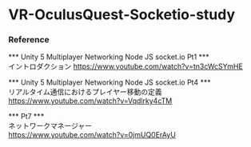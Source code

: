 # VR-OculusQuest-Socketio-study  

### Reference
*** Unity 5 Multiplayer Networking Node JS socket.io Pt1 ***  
イントロダクション 
https://www.youtube.com/watch?v=tn3cWcSYmHE  
  
*** Unity 5 Multiplayer Networking Node JS socket.io Pt4 ***  
リアルタイム通信におけるプレイヤー移動の定義  
https://www.youtube.com/watch?v=Vqdlrky4cTM  

*** Pt7 ***  
ネットワークマネージャー  
https://www.youtube.com/watch?v=0jmUQ0ErAyU  

